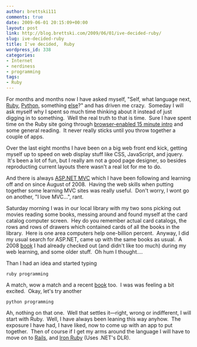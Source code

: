 ```yaml
---
author: brettski111
comments: true
date: 2009-06-01 20:15:09+00:00
layout: post
link: http://blog.brettski.com/2009/06/01/ive-decided-ruby/
slug: ive-decided-ruby
title: I've decided,  Ruby
wordpress_id: 338
categories:
- Internet
- nerdiness
- programming
tags:
- Ruby
---
```


For months and months now I have asked myself, "Self, what language next, [Ruby](http://www.ruby-lang.org/), [Python](http://www.python.org/), something [else](http://en.wikipedia.org/wiki/Lisp_programming_language)?" and has driven me crazy.  Someday I will ask myself why I spent so much time thinking about it instead of just digging in to something.  Well the real truth to that is time.  Sure I have spent time on the Ruby site going through [browser-enabled 15 minute intro](http://tryruby.hobix.com/) and some general reading.  It never really sticks until you throw together a couple of apps.

Over the last eight months I have been on a big web front end kick, getting myself up to speed on web display stuff like CSS, JavaScript, and jquery.  It's been a lot of fun, but I really am not a good page designer, so besides reproducting current layouts there wasn't a real lot for me to do.  

And there is always [ASP.NET MVC](http://asp.net/mvc) which I have been following and learning off and on since August of 2008.  Having the web skills when putting together some learning MVC sites was really useful.  Don't worry, I wont go on another, "I love MVC...", rant.

Saturday morning I was in our local library with my two sons picking out movies reading some books, messing around and found myself at the card catalog computer screen.  Hey do you remember actual card catalogs, the rows and rows of drawers which contained cards of all the books in the library.  Here is one area computers help one-billion percent.  Anyway, I did my usual search for ASP.NET, came up with the same books as usual.  A 2008 [book](http://www.amazon.com/gp/product/B001NEK6ZG?ie=UTF8&tag=bretcook-20&linkCode=as2&camp=1789&creative=390957&creativeASIN=B001NEK6ZG) I had already checked out (and didn't like too much) during my web learning, and some older stuff.  Oh hum I thought....

Than I had an idea and started typing

    
    ruby programming


A match, wow a match and a recent [book](http://www.amazon.com/gp/product/0596516177?ie=UTF8&tag=bretcook-20&linkCode=as2&camp=1789&creative=390957&creativeASIN=0596516177) too.  I was was feeling a bit excited.  Okay, let's try another

    
    python programming


Ah, nothing on that one.  Well that settles it—right, wrong or indifferent, I will start with Ruby.  Well, I have always been leaning this way anyhow.  The exposure I have had, I have liked, now to come up with an app to put together.  Then of course if I get my arms around the language I will have to move on to [Rails](http://rubyonrails.org/), and [Iron Ruby](http://www.ironruby.net/) (Uses .NET's DLR).

